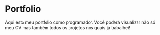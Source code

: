 # Portfolio
Aqui está meu portfolio como programador. Você poderá visualizar não só meu CV mas também todos os projetos nos quais já trabalhei!

